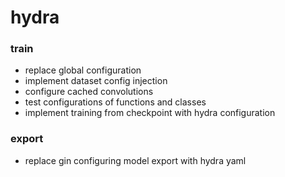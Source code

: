 # hydra

### train
- replace global configuration
- implement dataset config injection
- configure cached convolutions
- test configurations of functions and classes
- implement training from checkpoint with hydra configuration

### export
- replace gin configuring model export with hydra yaml
